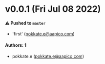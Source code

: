 # v0.0.1 (Fri Jul 08 2022)

#### ⚠️ Pushed to `master`

- 'first' (pokkate.e@aapico.com)

#### Authors: 1

- pokkate.e (pokkate.e@aapico.com)
